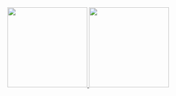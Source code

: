<div>
  <a href="https://github.com/kzkn">
  <img height="180em" src="https://github-readme-stats.vercel.app/api?username=kzkn&show_icons=true&theme=onedark&include_all_commits=true&count_private=true"/>
  <img height="180em" src="https://github-readme-stats.vercel.app/api/top-langs/?username=kzkn&layout=compact&langs_count=6&theme=onedark"/>
  </a>
</div>

